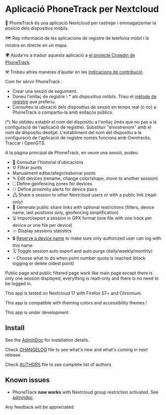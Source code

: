 # Aplicació PhoneTrack per Nextcloud

📱 PhoneTrack és una aplicació Nextcloud per rastrejar i emmagatzemar la posició dels dispositius mòbils.

🗺 Rep informació de les aplicacions de registre de telefonia mòbil i la mostra en directe en un mapa.

🌍 Ajuda'ns a traduir aquesta aplicació a [el projecte Crowdin de PhoneTrack](https://crowdin.com/project/phonetrack).

⚒ Trobeu altres maneres d’ajudar en les [indicacions de contribució](https://gitlab.com/eneiluj/phonetrack-oc/blob/master/CONTRIBUTING.md).

Com fer servir PhoneTrack :

* Crear una sessió de seguiment.
* Doneu l'enllaç de registre \ * als dispositius mòbils. Trieu el [mètode de registre](https://gitlab.com/eneiluj/phonetrack-oc/wikis/userdoc#logging-methods) que preferiu.
* Consulteu la ubicació dels dispositius de sessió en temps real (o no) a PhoneTrack o compartiu-la amb enllaços públics.

(\*) No oblideu establir el nom del dispositiu a l'enllaç (més que no pas a la configuració de l'aplicació de registre). Substituir "elvostrenom" amb el nom de dispositiu desitjat. L'establiment del nom del dispositiu a la configuració de l'aplicació de registre només funciona amb Owntracks, Traccar i OpenGTS.

A la pàgina principal de PhoneTrack, en veure una sessió, podeu:

* 📍 Consultar l'historial d'ubicacions
* ⛛ Filtrar punts
* Manualment editar/afegir/esborrar punts
* ✎ Edit devices (rename, change color/shape, move to another session)
* ⛶ Define geofencing zones for devices
* ⚇ Define proximity alerts for device pairs
* 🖧 Share a session to other Nextcloud users or with a public link (read-only)
* 🔗 Generate public share links with optional restrictions (filters, device name, last positions only, geofencing simplification)
* 🖫 Import/export a session in GPX format (one file with one track per device or one file per device)
* 🗠 Display sessions statistics
* 🔒 [Reserve a device name](https://gitlab.com/eneiluj/phonetrack-oc/wikis/userdoc#device-name-reservation) to make sure only authorized user can log with this name
* 🗓 Toggle session auto export and auto purge (daily/weekly/monthly)
* ◔ Choose what to do when point number quota is reached (block logging or delete oldest point)

Public page and public filtered page work like main page except there is only one session displayed, everything is read-only and there is no need to be logged in.

This app is tested on Nextcloud 17 with Firefox 57+ and Chromium.

This app is compatible with theming colors and accessibility themes !

This app is under development.

## Install

See the [AdminDoc](https://gitlab.com/eneiluj/phonetrack-oc/wikis/admindoc) for installation details.

Check [CHANGELOG](https://gitlab.com/eneiluj/phonetrack-oc/blob/master/CHANGELOG.md#change-log) file to see what's new and what's coming in next release.

Check [AUTHORS](https://gitlab.com/eneiluj/phonetrack-oc/blob/master/AUTHORS.md#authors) file to see complete list of authors.

## Known issues

* PhoneTrack **now works** with Nextcloud group restriction activated. See [admindoc](https://gitlab.com/eneiluj/phonetrack-oc/wikis/admindoc#issue-with-phonetrack-restricted-to-some-groups-in-nextcloud).

Any feedback will be appreciated.